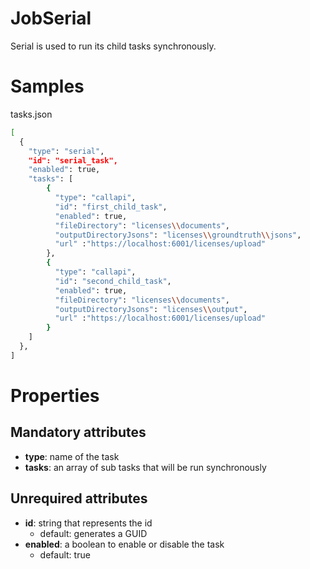 # JobSerial

Serial is used to run its child tasks synchronously.

# Samples

tasks.json

```sh
[
  {
    "type": "serial",
    "id": "serial_task",
    "enabled": true,
    "tasks": [
        {
          "type": "callapi",
          "id": "first_child_task",
          "enabled": true,
          "fileDirectory": "licenses\\documents",
          "outputDirectoryJsons": "licenses\\groundtruth\\jsons",
          "url" :"https://localhost:6001/licenses/upload"
        },
        {
          "type": "callapi",
          "id": "second_child_task",
          "enabled": true,
          "fileDirectory": "licenses\\documents",
          "outputDirectoryJsons": "licenses\\output",
          "url" :"https://localhost:6001/licenses/upload"
        }
    ]
  },
] 
```

# Properties

## Mandatory attributes

- **type**: name of the task
- **tasks**: an array of sub tasks that will be run synchronously

## Unrequired attributes

- **id**: string that represents the id
    - default: generates a GUID
- **enabled**: a boolean to enable or disable the task
    - default: true